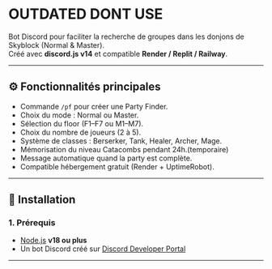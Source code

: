 # OUTDATED DONT USE

Bot Discord pour faciliter la recherche de groupes dans les donjons de Skyblock (Normal & Master).  
Créé avec **discord.js v14** et compatible **Render / Replit / Railway**.

---

## ⚙️ Fonctionnalités principales
- Commande `/pf` pour créer une Party Finder.  
- Choix du mode : Normal ou Master.  
- Sélection du floor (F1–F7 ou M1–M7).  
- Choix du nombre de joueurs (2 à 5).  
- Système de classes : Berserker, Tank, Healer, Archer, Mage.  
- Mémorisation du niveau Catacombs pendant 24h.(temporaire)  
- Message automatique quand la party est complète.  
- Compatible hébergement gratuit (Render + UptimeRobot).  

---

## 🧩 Installation

### 1. Prérequis
- [Node.js](https://nodejs.org/) **v18 ou plus**  
- Un bot Discord créé sur [Discord Developer Portal](https://discord.com/developers/applications)

---

